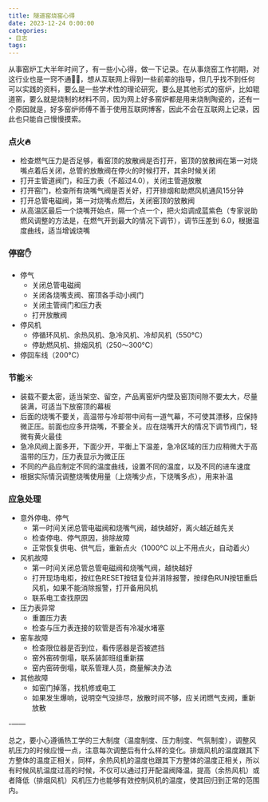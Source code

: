 ```yaml
---
title: 隧道窑烧窑心得
date: 2023-12-24 0:00:00
categories:
- 日志
tags:
---
```


从事窑炉工大半年时间了，有一些小心得，做一下记录。在从事烧窑工作初期，对这行业也是一窍不通😵‍💫，想从互联网上得到一些前辈的指导，但几乎找不到任何可以实践的资料，要么是一些学术性的理论研究，要么是其他形式的窑炉，比如辊道窑，要么就是烧制的材料不同，因为网上好多窑炉都是用来烧制陶瓷的，还有一个原因就是，好多窑炉师傅不善于使用互联网博客，因此不会在互联网上记录，因此也只能自己慢慢摸索。

### 点火🔥
* 检查燃气压力是否足够，看窑顶的放散阀是否打开，窑顶的放散阀在第一对烧嘴点着后关闭，总管的放散阀在停火的时候打开，其余时候关闭
* 打开主管道阀门，和压力表（不超过4.0），关闭主管道放散
* 打开窑门，检查所有烧嘴气阀是否关好，打开排烟和助燃风机通风15分钟
* 打开总管电磁阀，第一对烧嘴点燃后，关闭窑顶的放散阀
* 从高温区最后一个烧嘴开始点，隔一个点一个，把火焰调成蓝紫色（专家说助燃风调整的方法是，在燃气开到最大的情况下调节），调节压差到 6.0，根据温度曲线，适当增诚烧嘴

### 停窑✋
* 停气
    * 关闭总管电磁阀
    * 关闭各烧嘴支阀、窑顶各手动小阀门
    * 关闭主管阀门和压力表
    * 打开放散阀
* 停风机
    * 停循环风机、余热风机、急冷风机、冷却风机（550°C）
    * 停助燃风机、排烟风机（250～300°C）
* 停回车线（200°C）

### 节能☀️
* 装载不要太密，适当架空、留空，产品离窑炉内壁及窑顶间隙不要太大，尽量装满，可适当下放窑顶的幕板
* 后面的烧嘴不要关，高温带与冷却带中间有一道气幕，不可使其漂移，应保持微正压。前面也应多开烧嘴，不要全关。应在烧嘴开大的情况下调节阀门，轻微有黄火最佳
* 急冷风阀上面多开，下面少开，平衡上下温差，急冷区域的压力应稍微大于高温带的压力，压力表显示为微正压
* 不同的产品应制定不同的温度曲线，设置不同的温度，以及不同的进车速度
* 根据实际情況调整烧嘴使用量（上烧嘴少点，下烧嘴多点），用来补温

### 应急处理
* 意外停电、停气
    * 第一时间关闭总管电磁阀和烧嘴气阀，越快越好，离火越近越先关
    * 检查停电、停气原因，排除故障
    * 正常恢复供电、供气后，重新点火（1000°C 以上不用点火，自动着火）
* 风机故障
    * 第一时间关闭总管总管电磁阀和烧嘴气阀，越快越好
    * 打开现场电柜，按红色RESET按钮复位并消除报警，按绿色RUN按钮重启风机，如果不能消除报警，打开备用风机
    * 联系电工查找原因
* 压力表异常
    * 重置压力表
    * 检查与压力表连接的软管是否有冷凝水堵塞
* 窑车故障
    * 检查限位器是否到位，看传感器是否被遮挡
    * 窑外窑砖倒塌，联系装卸班组重新摆
    * 窑内窑砖倒塌，联系管理人员，商量解决办法
* 其他故障
    * 如窑门掉落，找机修或电工
    * 如果发生爆响，说明空气没排尽，放散时间不够，应关闭燃气支阀，重新放散

-——

总之，要小心遵循热工学的三大制度（温度制度、压力制度、气氛制度），调整风机压力的时候应慢一点，注意每次调整后有什么样的变化。排烟风机的温度跟其下方整体的温度正相关，同样，余热风机的温度也跟其下方整体的温度正相关，所以有时候风机温度过高的时候，不仅可以通过打开配温阀降温，提高（余热风机）或者降低（排烟风机）风机压力也能够有效控制风机的温度，使其回归到正常的范围内。
